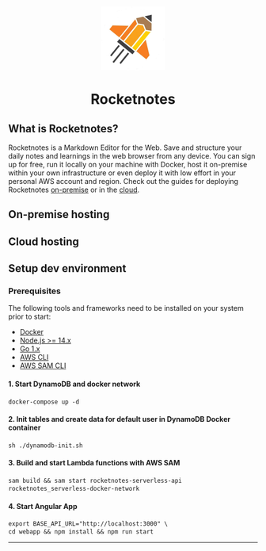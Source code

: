 <div align="center">
  <a href="https://www.takeniftynotes.net/">
    <img src="landing-page/src/assets/128x128.png" height="128">
  </a>
  <h1>Rocketnotes</h1>
</div>

## What is Rocketnotes?
Rocketnotes is a Markdown Editor for the Web.
Save and structure your daily notes and learnings in the web browser from any device. 
You can sign up for free, run it locally on your machine with Docker, host it on-premise within your own infrastructure or even deploy it with low effort in your personal AWS account and region.
Check out the guides for deploying Rocketnotes [on-premise](https://abc) or in the [cloud](https://abc).

## On-premise hosting

## Cloud hosting

## Setup dev environment
### Prerequisites
The following tools and frameworks need to be installed on your system prior to start:
- [Docker](https://docs.docker.com/get-docker/)
- [Node.js >= 14.x](https://nodejs.org/download/release/latest-v14.x/)
- [Go 1.x](https://go.dev/doc/install)
- [AWS CLI](https://docs.aws.amazon.com/cli/latest/userguide/getting-started-install.html)
- [AWS SAM CLI](https://docs.aws.amazon.com/serverless-application-model/latest/developerguide/install-sam-cli.html)

#### 1. Start DynamoDB and docker network
```
docker-compose up -d
```
#### 2. Init tables and create data for default user in DynamoDB Docker container
```
sh ./dynamodb-init.sh
```
#### 3. Build and start Lambda functions with AWS SAM
```
sam build && sam start rocketnotes-serverless-api rocketnotes_serverless-docker-network
```
#### 4. Start Angular App
```
export BASE_API_URL="http://localhost:3000" \
cd webapp && npm install && npm run start
```
---
